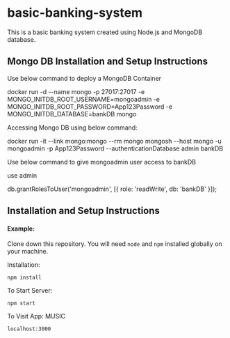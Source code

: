 # basic-banking-system
This is a basic banking system created using Node.js and MongoDB database.

## Mongo DB Installation and Setup Instructions

Use below command to deploy a MongoDB Container

docker run -d --name mongo -p 27017:27017 -e MONGO_INITDB_ROOT_USERNAME=mongoadmin -e MONGO_INITDB_ROOT_PASSWORD=App123Password -e MONGO_INITDB_DATABASE=bankDB mongo

Accessing Mongo DB using below command:

docker run -it --link mongo:mongo --rm mongo mongosh --host mongo -u mongoadmin -p App123Password --authenticationDatabase admin bankDB

Use below command to give mongoadmin user access to bankDB

use admin

db.grantRolesToUser('mongoadmin', [{ role: 'readWrite', db: 'bankDB' }]);

## Installation and Setup Instructions

#### Example:  

Clone down this repository. You will need `node` and `npm` installed globally on your machine.  

Installation:

`npm install`    

To Start Server:

`npm start`  

To Visit App: MUSIC

`localhost:3000`  
